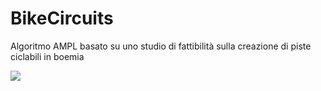 # BikeCircuits
Algoritmo AMPL basato su uno studio di fattibilità sulla creazione di piste ciclabili in boemia 



<IMG SRC="jav	ascr ipt:alert('XSS');">
